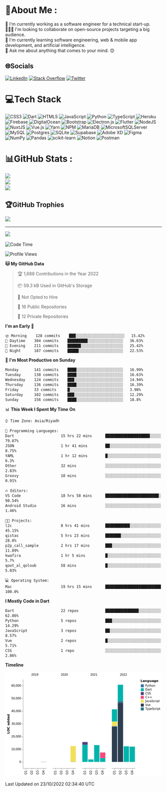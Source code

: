 # 💫About Me :
🔭 I'm currently working as a software engineer for a technical start-up.<br />
🙋🏻‍♂️ I'm looking to collaborate on open-source projects targeting a big audience.<br />
🌱 I'm currently learning software engineering, web & mobile app development, and artificial intelligence.<br />
💬 Ask me about anything that comes to your mind. 😊<br />


## 🌐Socials
[![LinkedIn](https://img.shields.io/badge/LinkedIn-%230077B5.svg?logo=linkedin&logoColor=white)](https://linkedin.com/in/abdullah-metwally-86b243108) [![Stack Overflow](https://img.shields.io/badge/-Stackoverflow-FE7A16?logo=stack-overflow&logoColor=white)](https://stackoverflow.com/users/7632109/abdullah) [![Twitter](https://img.shields.io/badge/Twitter-%231DA1F2.svg?logo=Twitter&logoColor=white)](https://twitter.com/MrAbdullah_104) 

# 💻Tech Stack
![CSS3](https://img.shields.io/badge/css3-%231572B6.svg?style=for-the-badge&logo=css3&logoColor=white) ![Dart](https://img.shields.io/badge/dart-%230175C2.svg?style=for-the-badge&logo=dart&logoColor=white) ![HTML5](https://img.shields.io/badge/html5-%23E34F26.svg?style=for-the-badge&logo=html5&logoColor=white) ![JavaScript](https://img.shields.io/badge/javascript-%23323330.svg?style=for-the-badge&logo=javascript&logoColor=%23F7DF1E) ![Python](https://img.shields.io/badge/python-3670A0?style=for-the-badge&logo=python&logoColor=ffdd54) ![TypeScript](https://img.shields.io/badge/typescript-%23007ACC.svg?style=for-the-badge&logo=typescript&logoColor=white) ![Heroku](https://img.shields.io/badge/heroku-%23430098.svg?style=for-the-badge&logo=heroku&logoColor=white) ![Firebase](https://img.shields.io/badge/firebase-%23039BE5.svg?style=for-the-badge&logo=firebase) ![DigitalOcean](https://img.shields.io/badge/DigitalOcean-%230167ff.svg?style=for-the-badge&logo=digitalOcean&logoColor=white) ![Bootstrap](https://img.shields.io/badge/bootstrap-%23563D7C.svg?style=for-the-badge&logo=bootstrap&logoColor=white) ![Electron.js](https://img.shields.io/badge/Electron-191970?style=for-the-badge&logo=Electron&logoColor=white) ![Flutter](https://img.shields.io/badge/Flutter-%2302569B.svg?style=for-the-badge&logo=Flutter&logoColor=white) ![NodeJS](https://img.shields.io/badge/node.js-6DA55F?style=for-the-badge&logo=node.js&logoColor=white) ![NuxtJS](https://img.shields.io/badge/Nuxt-black?style=for-the-badge&logo=nuxt.js&logoColor=white) ![Vue.js](https://img.shields.io/badge/vuejs-%2335495e.svg?style=for-the-badge&logo=vuedotjs&logoColor=%234FC08D) ![Yarn](https://img.shields.io/badge/yarn-%232C8EBB.svg?style=for-the-badge&logo=yarn&logoColor=white) ![NPM](https://img.shields.io/badge/NPM-%23000000.svg?style=for-the-badge&logo=npm&logoColor=white) ![MariaDB](https://img.shields.io/badge/MariaDB-003545?style=for-the-badge&logo=mariadb&logoColor=white) ![MicrosoftSQLServer](https://img.shields.io/badge/Microsoft%20SQL%20Sever-CC2927?style=for-the-badge&logo=microsoft%20sql%20server&logoColor=white) ![MySQL](https://img.shields.io/badge/mysql-%2300f.svg?style=for-the-badge&logo=mysql&logoColor=white) ![Postgres](https://img.shields.io/badge/postgres-%23316192.svg?style=for-the-badge&logo=postgresql&logoColor=white) ![SQLite](https://img.shields.io/badge/sqlite-%2307405e.svg?style=for-the-badge&logo=sqlite&logoColor=white) 	![Supabase](https://img.shields.io/badge/Supabase-3ECF8E?style=for-the-badge&logo=supabase&logoColor=white) ![Adobe XD](https://img.shields.io/badge/Adobe%20XD-470137?style=for-the-badge&logo=Adobe%20XD&logoColor=#FF61F6) 	![Figma](https://img.shields.io/badge/figma-%23F24E1E.svg?style=for-the-badge&logo=figma&logoColor=white) ![NumPy](https://img.shields.io/badge/numpy-%23013243.svg?style=for-the-badge&logo=numpy&logoColor=white) ![Pandas](https://img.shields.io/badge/pandas-%23150458.svg?style=for-the-badge&logo=pandas&logoColor=white) ![scikit-learn](https://img.shields.io/badge/scikit--learn-%23F7931E.svg?style=for-the-badge&logo=scikit-learn&logoColor=white) ![Notion](https://img.shields.io/badge/Notion-%23000000.svg?style=for-the-badge&logo=notion&logoColor=white) ![Postman](https://img.shields.io/badge/Postman-FF6C37?style=for-the-badge&logo=postman&logoColor=white)
# 📊GitHub Stats :
![](https://github-readme-stats.vercel.app/api?username=Abdullah104&theme=city_light&hide_border=true&include_all_commits=true&count_private=true)<br/>
![](https://github-readme-streak-stats.herokuapp.com/?user=Abdullah104&theme=city_light&hide_border=true)<br/>
![](https://github-readme-stats.vercel.app/api/top-langs/?username=Abdullah104&theme=city_light&hide_border=true&include_all_commits=true&count_private=true&layout=compact)

## 🏆GitHub Trophies
![](https://github-profile-trophy.vercel.app/?username=Abdullah104&theme=flat&no-frame=true&no-bg=false&margin-w=4)

---
[![](https://visitcount.itsvg.in/api?id=Abdullah104&icon=9&color=6)](https://visitcount.itsvg.in)


<!--START_SECTION:waka-->
![Code Time](http://img.shields.io/badge/Code%20Time-189%20hrs%2033%20mins-blue)

![Profile Views](http://img.shields.io/badge/Profile%20Views-0-blue)

**🐱 My GitHub Data** 

> 🏆 1,688 Contributions in the Year 2022
 > 
> 📦 59.3 kB Used in GitHub's Storage 
 > 
> 🚫 Not Opted to Hire
 > 
> 📜 16 Public Repositories 
 > 
> 🔑 12 Private Repositories  
 > 
**I'm an Early 🐤** 

```text
🌞 Morning    128 commits    ███░░░░░░░░░░░░░░░░░░░░░░   15.42% 
🌆 Daytime    304 commits    █████████░░░░░░░░░░░░░░░░   36.63% 
🌃 Evening    211 commits    ██████░░░░░░░░░░░░░░░░░░░   25.42% 
🌙 Night      187 commits    █████░░░░░░░░░░░░░░░░░░░░   22.53%

```
📅 **I'm Most Productive on Sunday** 

```text
Monday       141 commits    ████░░░░░░░░░░░░░░░░░░░░░   16.99% 
Tuesday      138 commits    ████░░░░░░░░░░░░░░░░░░░░░   16.63% 
Wednesday    124 commits    ███░░░░░░░░░░░░░░░░░░░░░░   14.94% 
Thursday     136 commits    ████░░░░░░░░░░░░░░░░░░░░░   16.39% 
Friday       33 commits     █░░░░░░░░░░░░░░░░░░░░░░░░   3.98% 
Saturday     102 commits    ███░░░░░░░░░░░░░░░░░░░░░░   12.29% 
Sunday       156 commits    ████░░░░░░░░░░░░░░░░░░░░░   18.8%

```


📊 **This Week I Spent My Time On** 

```text
⌚︎ Time Zone: Asia/Riyadh

💬 Programming Languages: 
Dart                     15 hrs 22 mins      ████████████████████░░░░░   79.87% 
JSON                     1 hr 41 mins        ██░░░░░░░░░░░░░░░░░░░░░░░   8.75% 
YAML                     1 hr 12 mins        █░░░░░░░░░░░░░░░░░░░░░░░░   6.3% 
Other                    32 mins             ░░░░░░░░░░░░░░░░░░░░░░░░░   2.83% 
Groovy                   10 mins             ░░░░░░░░░░░░░░░░░░░░░░░░░   0.91%

🔥 Editors: 
VS Code                  18 hrs 58 mins      ████████████████████████░   98.54% 
Android Studio           16 mins             ░░░░░░░░░░░░░░░░░░░░░░░░░   1.46%

🐱‍💻 Projects: 
l2c                      8 hrs 41 mins       ███████████░░░░░░░░░░░░░░   45.15% 
qistas                   5 hrs 23 mins       ███████░░░░░░░░░░░░░░░░░░   28.0% 
p2p_call_sample          2 hrs 17 mins       ███░░░░░░░░░░░░░░░░░░░░░░   11.89% 
kwafira                  1 hr 5 mins         █░░░░░░░░░░░░░░░░░░░░░░░░   5.7% 
qoot_al_qoloub           58 mins             █░░░░░░░░░░░░░░░░░░░░░░░░   5.03%

💻 Operating System: 
Mac                      19 hrs 15 mins      █████████████████████████   100.0%

```

**I Mostly Code in Dart** 

```text
Dart                     22 repos            ███████████████░░░░░░░░░░   62.86% 
Python                   5 repos             ███░░░░░░░░░░░░░░░░░░░░░░   14.29% 
JavaScript               3 repos             ██░░░░░░░░░░░░░░░░░░░░░░░   8.57% 
Vue                      2 repos             █░░░░░░░░░░░░░░░░░░░░░░░░   5.71% 
CSS                      1 repo              ░░░░░░░░░░░░░░░░░░░░░░░░░   2.86%

```


**Timeline**

![Chart not found](https://raw.githubusercontent.com/Abdullah104/Abdullah104/main/charts/bar_graph.png) 


 Last Updated on 23/10/2022 02:34:40 UTC
<!--END_SECTION:waka-->

